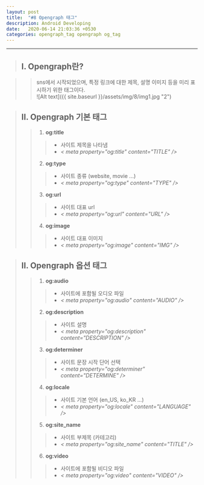 ```yaml
---
layout: post
title:  "#8 Opengraph 태그"
description: Android Developing
date:   2020-06-14 21:03:36 +0530
categories: opengraph_tag opengraph og_tag
---
```


* * * 

> ## I. Opengraph란?   
   
>   > sns에서 시작되었으며, 특정 링크에 대한 제목, 설명 이미지 등을 미리 표시하기 위한 태그이다.   
![Alt text]({{ site.baseurl }}/assets/img/8/img1.jpg "2")   

> ## II. Opengraph 기본 태그  
>   > 1. **og:title**  
>   >   > - 사이트 제목을 나타냄
>   >   > - *< meta property="og:title" content="TITLE" />*
>   > 2. **og:type**   
>   >   > - 사이트 종류 (website, movie ...)
>   >   > - *< meta property="og:type" content="TYPE" />*
>   > 3. **og:url**   
>   >   > - 사이트 대표 url
>   >   > - *< meta property="og:url" content="URL" />*
>   > 4. **og:image**   
>   >   > - 사이트 대표 이미지
>   >   > - *< meta property="og:image" content="IMG" />*

> ## II. Opengraph 옵션 태그  
>   > 1. **og:audio**  
>   >   > - 사이트에 포함될 오디오 파일
>   >   > - *< meta property="og:audio" content="AUDIO" />*
>   > 2. **og:description**   
>   >   > - 사이트 설명
>   >   > - *< meta property="og:description" content="DESCRIPTION" />*
>   > 3. **og:determiner**   
>   >   > - 사이트 문장 시작 단어 선택
>   >   > - *< meta property="og:determiner" content="DETERMINE" />*
>   > 4. **og:locale**   
>   >   > - 사이트 기본 언어 (en_US, ko_KR ...)
>   >   > - *< meta property="og:locale" content="LANGUAGE" />*
>   > 5. **og:site_name**   
>   >   > - 사이트 부제목 (카테고리)
>   >   > - *< meta property="og:site_name" content="TITLE" />*
>   > 6. **og:video**   
>   >   > - 사이트에 포함될 비디오 파일
>   >   > - *< meta property="og:video" content="VIDEO" />*